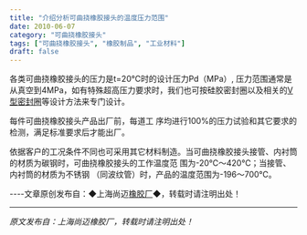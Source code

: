 ```yaml
---
title: "介绍分析可曲挠橡胶接头的温度压力范围"
date: 2010-06-07
category: "可曲挠橡胶接头"
tags: ["可曲挠橡胶接头", "橡胶制品", "工业材料"]
draft: false
---
```


各类可曲挠橡胶接头的压力是t=20℃时的设计压力Pd（MPa）, 压力范围通常是从真空到4MPa，如有特殊超高压力要求时，我们也可按硅胶密封圈以及相关的[V型密封圈](http://www.smpolymer.com/)等设计方法来专门设计。

每件可曲挠橡胶接头产品出厂前，每道工 序均进行100%的压力试验和其它要求的检测，满足标准要求后才能出厂。

依据客户的工况条件不同也可采用其它材料制造。当可曲挠橡胶接头接管、内衬筒的材质为碳钢时，可曲挠橡胶接头的工作温度范 围为-20℃～420℃；当接管、内衬筒的材质为不锈钢 （同波纹管）时，产品的温度范围为-196～700℃。

----文章原创发布自：◆上海尚迈[橡胶厂](http://www.smpolymer.com/)◆，转载时请注明出处！

---

*原文发布自：上海尚迈橡胶厂，转载时请注明出处！*
